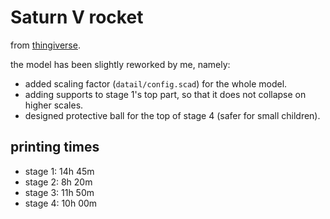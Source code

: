 # Saturn V rocket

from [thingiverse](https://www.thingiverse.com/thing:45316/files).

the model has been slightly reworked by me, namely:
- added scaling factor (`datail/config.scad`) for the whole model.
- adding supports to stage 1's top part, so that it does not collapse on higher scales.
- designed protective ball for the top of stage 4 (safer for small children).

## printing times
- stage 1: 14h 45m
- stage 2: 8h 20m
- stage 3: 11h 50m
- stage 4: 10h 00m
